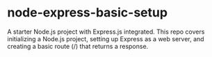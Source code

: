 # node-express-basic-setup
A starter Node.js project with Express.js integrated. This repo covers initializing a Node.js project, setting up Express as a web server, and creating a basic route (/) that returns a response.
